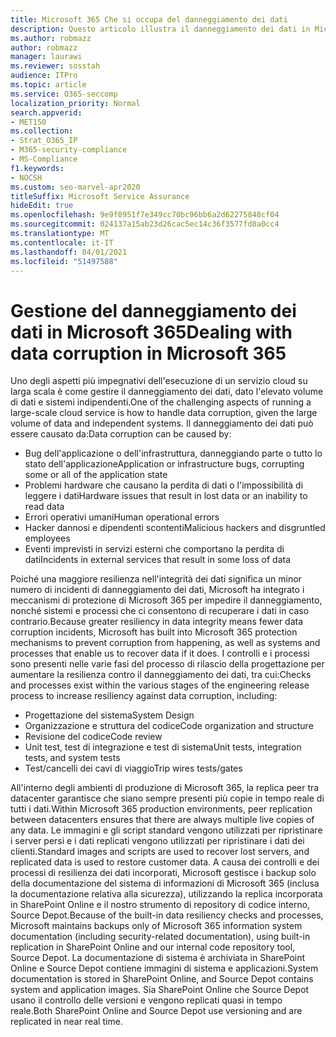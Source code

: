 ```yaml
---
title: Microsoft 365 Che si occupa del danneggiamento dei dati
description: Questo articolo illustra il danneggiamento dei dati in Microsoft 365 e gli sforzi intrapresi da Microsoft per prevenire e ripristinare i dati.
ms.author: robmazz
author: robmazz
manager: laurawi
ms.reviewer: sosstah
audience: ITPro
ms.topic: article
ms.service: O365-seccomp
localization_priority: Normal
search.appverid:
- MET150
ms.collection:
- Strat_O365_IP
- M365-security-compliance
- MS-Compliance
f1.keywords:
- NOCSH
ms.custom: seo-marvel-apr2020
titleSuffix: Microsoft Service Assurance
hideEdit: true
ms.openlocfilehash: 9e9f0951f7e349cc70bc96bb6a2d62275848cf04
ms.sourcegitcommit: 024137a15ab23d26cac5ec14c36f3577fd8a0cc4
ms.translationtype: MT
ms.contentlocale: it-IT
ms.lasthandoff: 04/01/2021
ms.locfileid: "51497588"
---
```

# <a name="dealing-with-data-corruption-in-microsoft-365"></a><span data-ttu-id="283f7-103">Gestione del danneggiamento dei dati in Microsoft 365</span><span class="sxs-lookup"><span data-stu-id="283f7-103">Dealing with data corruption in Microsoft 365</span></span>

<span data-ttu-id="283f7-104">Uno degli aspetti più impegnativi dell'esecuzione di un servizio cloud su larga scala è come gestire il danneggiamento dei dati, dato l'elevato volume di dati e sistemi indipendenti.</span><span class="sxs-lookup"><span data-stu-id="283f7-104">One of the challenging aspects of running a large-scale cloud service is how to handle data corruption, given the large volume of data and independent systems.</span></span> <span data-ttu-id="283f7-105">Il danneggiamento dei dati può essere causato da:</span><span class="sxs-lookup"><span data-stu-id="283f7-105">Data corruption can be caused by:</span></span>

- <span data-ttu-id="283f7-106">Bug dell'applicazione o dell'infrastruttura, danneggiando parte o tutto lo stato dell'applicazione</span><span class="sxs-lookup"><span data-stu-id="283f7-106">Application or infrastructure bugs, corrupting some or all of the application state</span></span>
- <span data-ttu-id="283f7-107">Problemi hardware che causano la perdita di dati o l'impossibilità di leggere i dati</span><span class="sxs-lookup"><span data-stu-id="283f7-107">Hardware issues that result in lost data or an inability to read data</span></span>
- <span data-ttu-id="283f7-108">Errori operativi umani</span><span class="sxs-lookup"><span data-stu-id="283f7-108">Human operational errors</span></span>
- <span data-ttu-id="283f7-109">Hacker dannosi e dipendenti scontenti</span><span class="sxs-lookup"><span data-stu-id="283f7-109">Malicious hackers and disgruntled employees</span></span>
- <span data-ttu-id="283f7-110">Eventi imprevisti in servizi esterni che comportano la perdita di dati</span><span class="sxs-lookup"><span data-stu-id="283f7-110">Incidents in external services that result in some loss of data</span></span>

<span data-ttu-id="283f7-111">Poiché una maggiore resilienza nell'integrità dei dati significa un minor numero di incidenti di danneggiamento dei dati, Microsoft ha integrato i meccanismi di protezione di Microsoft 365 per impedire il danneggiamento, nonché sistemi e processi che ci consentono di recuperare i dati in caso contrario.</span><span class="sxs-lookup"><span data-stu-id="283f7-111">Because greater resiliency in data integrity means fewer data corruption incidents, Microsoft has built into Microsoft 365 protection mechanisms to prevent corruption from happening, as well as systems and processes that enable us to recover data if it does.</span></span> <span data-ttu-id="283f7-112">I controlli e i processi sono presenti nelle varie fasi del processo di rilascio della progettazione per aumentare la resilienza contro il danneggiamento dei dati, tra cui:</span><span class="sxs-lookup"><span data-stu-id="283f7-112">Checks and processes exist within the various stages of the engineering release process to increase resiliency against data corruption, including:</span></span>

- <span data-ttu-id="283f7-113">Progettazione del sistema</span><span class="sxs-lookup"><span data-stu-id="283f7-113">System Design</span></span>
- <span data-ttu-id="283f7-114">Organizzazione e struttura del codice</span><span class="sxs-lookup"><span data-stu-id="283f7-114">Code organization and structure</span></span>
- <span data-ttu-id="283f7-115">Revisione del codice</span><span class="sxs-lookup"><span data-stu-id="283f7-115">Code review</span></span>
- <span data-ttu-id="283f7-116">Unit test, test di integrazione e test di sistema</span><span class="sxs-lookup"><span data-stu-id="283f7-116">Unit tests, integration tests, and system tests</span></span>
- <span data-ttu-id="283f7-117">Test/cancelli dei cavi di viaggio</span><span class="sxs-lookup"><span data-stu-id="283f7-117">Trip wires tests/gates</span></span>

<span data-ttu-id="283f7-118">All'interno degli ambienti di produzione di Microsoft 365, la replica peer tra datacenter garantisce che siano sempre presenti più copie in tempo reale di tutti i dati.</span><span class="sxs-lookup"><span data-stu-id="283f7-118">Within Microsoft 365 production environments, peer replication between datacenters ensures that there are always multiple live copies of any data.</span></span> <span data-ttu-id="283f7-119">Le immagini e gli script standard vengono utilizzati per ripristinare i server persi e i dati replicati vengono utilizzati per ripristinare i dati dei clienti.</span><span class="sxs-lookup"><span data-stu-id="283f7-119">Standard images and scripts are used to recover lost servers, and replicated data is used to restore customer data.</span></span> <span data-ttu-id="283f7-120">A causa dei controlli e dei processi di resilienza dei dati incorporati, Microsoft gestisce i backup solo della documentazione del sistema di informazioni di Microsoft 365 (inclusa la documentazione relativa alla sicurezza), utilizzando la replica incorporata in SharePoint Online e il nostro strumento di repository di codice interno, Source Depot.</span><span class="sxs-lookup"><span data-stu-id="283f7-120">Because of the built-in data resiliency checks and processes, Microsoft maintains backups only of Microsoft 365 information system documentation (including security-related documentation), using built-in replication in SharePoint Online and our internal code repository tool, Source Depot.</span></span> <span data-ttu-id="283f7-121">La documentazione di sistema è archiviata in SharePoint Online e Source Depot contiene immagini di sistema e applicazioni.</span><span class="sxs-lookup"><span data-stu-id="283f7-121">System documentation is stored in SharePoint Online, and Source Depot contains system and application images.</span></span> <span data-ttu-id="283f7-122">Sia SharePoint Online che Source Depot usano il controllo delle versioni e vengono replicati quasi in tempo reale.</span><span class="sxs-lookup"><span data-stu-id="283f7-122">Both SharePoint Online and Source Depot use versioning and are replicated in near real time.</span></span>
